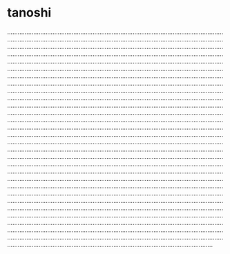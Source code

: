 # tanoshi

..................................................................................................................................................................................................................................................................................................................................................................................................................................................................................................................................................................................................................................................................................................................................................................................................................................................................................................................................................................................................................................................................................................................................................................................................................................................................................................................................................................................................................................................................................................................................................................................................................................................................................................................................................................................................................................................................................................................................................................................................................................................................................................................................................................................................................................................................................................................................................................................................................................................................................................................................................................................................................................................................................................................................................................................................................................................................................................................................................................................................................................................................................................................................................................................................................................................................................................................................................................................................................................................................................................................................................................................................................................................................................................................................................................................................................................................................